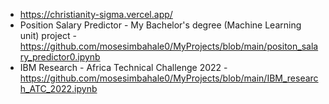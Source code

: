 - https://christianity-sigma.vercel.app/
- Position Salary Predictor - My Bachelor's degree (Machine Learning unit) project -https://github.com/mosesimbahale0/MyProjects/blob/main/positon_salary_predictor0.ipynb 
- IBM Research - Africa Technical Challenge 2022 - https://github.com/mosesimbahale0/MyProjects/blob/main/IBM_research_ATC_2022.ipynb


   
